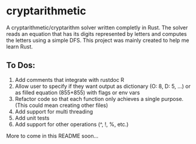 
# cryptarithmetic
A cryptarithmetic/cryptarithm solver written completly in Rust. The solver reads an equation that has its digits represented by letters and computes the letters using a simple DFS. This project was mainly created to help me learn Rust.

## To Dos:

 1. Add comments that integrate with rustdoc R
 2. Allow user to specify if they want output as dictionary (O: 8, D: 5, ...) or as filled equation (855+855) with flags or env vars
 3. Refactor code so that  each function only achieves a single purpose. (This could mean    creating other files) 
 4. Add support for multi threading
 5. Add unit tests
 6. Add support for other operations (^, !, %, etc.)

More to come in this README soon...

